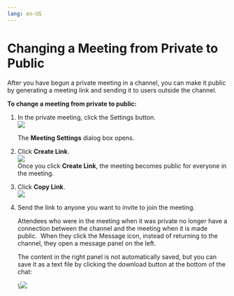 ```yaml
---
lang: en-US
---
```


# Changing a Meeting from Private to Public

After you have begun a private meeting in a channel, you can make it public by generating a meeting link and sending it to users outside the channel.

**To change a meeting from private to public:**

1.  In the private meeting, click the Settings button.  
    ![](../../assets/meetings/changing-a-meeting-from-private-to-public/as-settings-iconx.png)  
      
    The **Meeting Settings** dialog box opens.
2.  Click **Create Link**.  
    ![](../../assets/meetings/changing-a-meeting-from-private-to-public/as-create-link-public.png)  
    Once you click **Create Link**, the meeting becomes public for everyone in the meeting.  
      
    
3.  Click **Copy Link**.  
    ![](../../assets/meetings/changing-a-meeting-from-private-to-public/as-meeting-copy-link.png)  
      
    
4.  Send the link to anyone you want to invite to join the meeting.
    
    Attendees who were in the meeting when it was private no longer have a connection between the channel and the meeting when it is made public.  When they click the Message icon, instead of returning to the channel, they open a message panel on the left.  
      
    The content in the right panel is not automatically saved, but you can save it as a text file by clicking the download button at the bottom of the chat:  
    
    \\![](../../assets/meetings/changing-a-meeting-from-private-to-public/as-public-messages-2.png)